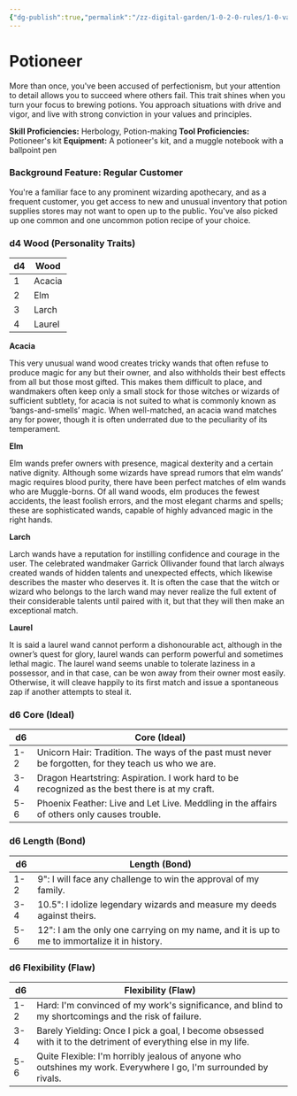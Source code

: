 ```yaml
---
{"dg-publish":true,"permalink":"/zz-digital-garden/1-0-2-0-rules/1-0-variant-rules/1-6-1-6-background-potioneer/"}
---
```


# Potioneer

More than once, you've been accused of perfectionism, but your attention to detail allows you to succeed where others fail. This trait shines when you turn your focus to brewing potions. You approach situations with drive and vigor, and live with strong conviction in your values and principles.

**Skill Proficiencies:** Herbology, Potion-making
**Tool Proficiencies:** Potioneer's kit
**Equipment:** A potioneer's kit, and a muggle notebook with a ballpoint pen

### Background Feature: Regular Customer

You're a familiar face to any prominent wizarding apothecary, and as a frequent customer, you get access to new and unusual inventory that potion supplies stores may not want to open up to the public. You've also picked up one common and one uncommon potion recipe of your choice.

### **d4 Wood (Personality Traits)**

| d4 | Wood     |
| -- | -------- |
| 1  | Acacia   |
| 2  | Elm      |
| 3  | Larch    |
| 4  | Laurel   |
**Acacia**

This very unusual wand wood creates tricky wands that often refuse to produce magic for any but their owner, and also withholds their best effects from all but those most gifted. This makes them difficult to place, and wandmakers often keep only a small stock for those witches or wizards of sufficient subtlety, for acacia is not suited to what is commonly known as ‘bangs-and-smells’ magic. When well-matched, an acacia wand matches any for power, though it is often underrated due to the peculiarity of its temperament.

**Elm**

Elm wands prefer owners with presence, magical dexterity and a certain native dignity. Although some wizards have spread rumors that elm wands’ magic requires blood purity, there have been perfect matches of elm wands who are Muggle-borns. Of all wand woods, elm produces the fewest accidents, the least foolish errors, and the most elegant charms and spells; these are sophisticated wands, capable of highly advanced magic in the right hands.

**Larch**

Larch wands have a reputation for instilling confidence and courage in the user. The celebrated wandmaker Garrick Ollivander found that larch always created wands of hidden talents and unexpected effects, which likewise describes the master who deserves it. It is often the case that the witch or wizard who belongs to the larch wand may never realize the full extent of their considerable talents until paired with it, but that they will then make an exceptional match.

**Laurel**

It is said a laurel wand cannot perform a dishonourable act, although in the owner’s quest for glory, laurel wands can perform powerful and sometimes lethal magic. The laurel wand seems unable to tolerate laziness in a possessor, and in that case, can be won away from their owner most easily. Otherwise, it will cleave happily to its first match and issue a spontaneous zap if another attempts to steal it.

### **d6 Core (Ideal)**

| d6  | Core (Ideal)                                                                |
| --- | --------------------------------------------------------------------------- |
| 1-2 | Unicorn Hair: Tradition. The ways of the past must never be forgotten, for they teach us who we are. |
| 3-4 | Dragon Heartstring: Aspiration. I work hard to be recognized as the best there is at my craft. |
| 5-6 | Phoenix Feather: Live and Let Live. Meddling in the affairs of others only causes trouble. |
### **d6 Length (Bond)**

| d6  | Length (Bond)                                                                                                    |
| --- | ---------------------------------------------------------------------------------------------------------------- |
| 1-2 | 9": I will face any challenge to win the approval of my family.                               |
| 3-4 | 10.5": I idolize legendary wizards and measure my deeds against theirs.                                            |
| 5-6 | 12": I am the only one carrying on my name, and it is up to me to immortalize it in history.                                        |
### **d6 Flexibility (Flaw)**

| d6  | Flexibility (Flaw)                                                                  |
| --- | ----------------------------------------------------------------------------------- |
| 1-2 | Hard: I'm convinced of my work's significance, and blind to my shortcomings and the risk of failure. |
| 3-4 | Barely Yielding: Once I pick a goal, I become obsessed with it to the detriment of everything else in my life. |
| 5-6 | Quite Flexible: I'm horribly jealous of anyone who outshines my work. Everywhere I go, I'm surrounded by rivals. |
